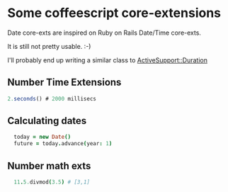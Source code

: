 # Some coffeescript core-extensions
Date core-exts are inspired on Ruby on Rails Date/Time core-exts.

It is still not pretty usable. :-)

I'll probably end up writing a similar class to [ActiveSupport::Duration](https://github.com/rails/rails/blob/2adad2a0cc6e6179cb03b6e2c61d7e8efd46389e/activesupport/lib/active_support/duration.rb#L68)

## Number Time Extensions
```javascript
2.seconds() # 2000 millisecs
```
## Calculating dates
```coffeescript
  today = new Date()
  future = today.advance(year: 1)
```

## Number math exts
```coffeescript
  11.5.divmod(3.5) # [3,1]
```

